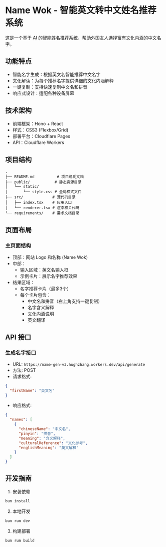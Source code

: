# Name Wok - 智能英文转中文姓名推荐系统

这是一个基于 AI 的智能姓名推荐系统，帮助外国友人选择富有文化内涵的中文名字。

## 功能特点

- 智能名字生成：根据英文名智能推荐中文名字
- 文化解读：为每个推荐名字提供详细的文化内涵解释
- 一键复制：支持快速复制中文名和拼音
- 响应式设计：适配各种设备屏幕

## 技术架构

- 前端框架：Hono + React
- 样式：CSS3 (Flexbox/Grid)
- 部署平台：Cloudflare Pages
- API：Cloudflare Workers

## 项目结构

```
.
├── README.md          # 项目说明文档
├── public/           # 静态资源目录
│   └── static/      
│       └── style.css # 全局样式文件
├── src/             # 源代码目录
│   ├── index.tsx    # 应用入口
│   └── renderer.tsx # 渲染相关代码
└── requirements/    # 需求文档目录
```

## 页面布局

### 主页面结构
- 顶部：网站 Logo 和名称 (Name Wok)
- 中部：
  - 输入区域：英文名输入框
  - 示例卡片：展示名字推荐效果
- 结果区域：
  - 名字推荐卡片（最多3个）
  - 每个卡片包含：
    * 中文名和拼音（右上角支持一键复制）
    * 名字含义解释
    * 文化内涵说明
    * 英文翻译

## API 接口

### 生成名字接口
- URL: `https://name-gen-v3.hughzhang.workers.dev/api/generate`
- 方法: POST
- 请求格式:
```json
{
  "firstName": "英文名"
}
```
- 响应格式:
```json
{
  "names": [
    {
      "chineseName": "中文名",
      "pinyin": "拼音",
      "meaning": "含义解释",
      "culturalReference": "文化参考",
      "englishMeaning": "英文解释"
    }
  ]
}
```

## 开发指南

1. 安装依赖
```bash
bun install
```

2. 本地开发
```bash
bun run dev
```

3. 构建部署
```bash
bun run build
```